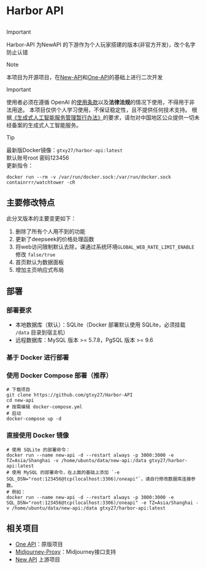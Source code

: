 
# Harbor API
## 

> [!IMPORTANT]
>  Harbor-API 为NewAPI 的下游作为个人玩家搭建的版本(非官方开发)，改个名字防止认错

> [!NOTE]
> 本项目为开源项目，在[New-API](https://github.com/Calcium-Ion/new-api)和[One-API](https://github.com/songquanpeng/one-api)的基础上进行二次开发

> [!IMPORTANT]
> 使用者必须在遵循 OpenAI 的[使用条款](https://openai.com/policies/terms-of-use)以及**法律法规**的情况下使用，不得用于非法用途。
> 本项目仅供个人学习使用，不保证稳定性，且不提供任何技术支持。
> 根据[《生成式人工智能服务管理暂行办法》](http://www.cac.gov.cn/2023-07/13/c_1690898327029107.htm)的要求，请勿对中国地区公众提供一切未经备案的生成式人工智能服务。

> [!TIP]
> 最新版Docker镜像：`gtxy27/harbor-api:latest`  
> 默认账号root 密码123456  
> 更新指令：
> ```
> docker run --rm -v /var/run/docker.sock:/var/run/docker.sock containrrr/watchtower -cR
> ```


## 主要修改特点
此分叉版本的主要变更如下：

1. 删除了所有个人用不到的功能
2. 更新了deepseek的价格处理函数
3. 将web访问限制默认去除，课通过系统环境`GLOBAL_WEB_RATE_LIMIT_ENABLE`修改 `false/true`
4. 首页默认为数据面板
5. 增加主页响应式布局

## 部署
### 部署要求
- 本地数据库（默认）：SQLite（Docker 部署默认使用 SQLite，必须挂载 `/data` 目录到宿主机）
- 远程数据库：MySQL 版本 >= 5.7.8，PgSQL 版本 >= 9.6


### 基于 Docker 进行部署
### 使用 Docker Compose 部署（推荐）
```shell
# 下载项目
git clone https://github.com/gtxy27/Harbor-API
cd new-api
# 按需编辑 docker-compose.yml
# 启动
docker-compose up -d
```

### 直接使用 Docker 镜像
```shell
# 使用 SQLite 的部署命令：
docker run --name new-api -d --restart always -p 3000:3000 -e TZ=Asia/Shanghai -v /home/ubuntu/data/new-api:/data gtxy27/harbor-api:latest
# 使用 MySQL 的部署命令，在上面的基础上添加 `-e SQL_DSN="root:123456@tcp(localhost:3306)/oneapi"`，请自行修改数据库连接参数。
# 例如：
docker run --name new-api -d --restart always -p 3000:3000 -e SQL_DSN="root:123456@tcp(localhost:3306)/oneapi" -e TZ=Asia/Shanghai -v /home/ubuntu/data/new-api:/data gtxy27/harbor-api:latest
```

## 相关项目
- [One API](https://github.com/songquanpeng/one-api)：原版项目
- [Midjourney-Proxy](https://github.com/novicezk/midjourney-proxy)：Midjourney接口支持
- [New API](https://github.com/Calcium-Ion/new-api) 上游项目


